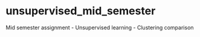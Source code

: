 # unsupervised_mid_semester
Mid semester assignment - Unsupervised learning - Clustering comparison

